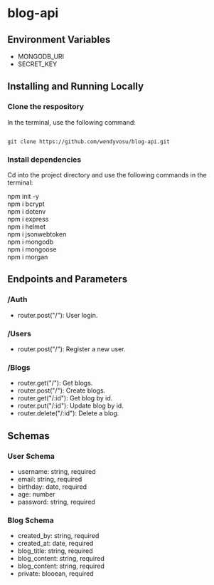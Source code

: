 # blog-api

Environment Variables
-
- MONGODB_URI
- SECRET_KEY

Installing and Running Locally
-
### Clone the respository
In the terminal, use the following command: 

<code>
git clone https://github.com/wendyvosu/blog-api.git
</code>

### Install dependencies
Cd into the project directory and use the following commands in the terminal: 

npm init -y<br>
npm i bcrypt<br>
npm i dotenv<br>
npm i express<br>
npm i helmet<br>
npm i jsonwebtoken<br>
npm i mongodb<br>
npm i mongoose<br>
npm i morgan<br>

Endpoints and Parameters
-
### /Auth
- router.post("/"): User login.

### /Users
- router.post("/"): Register a new user.

### /Blogs
- router.get("/"): Get blogs. 
- router.post("/"): Create blogs. 
- router.get("/:id"): Get blog by id. 
- router.put("/:id"): Update blog by id. 
- router.delete("/:id"): Delete a blog. 

Schemas
-
### User Schema
- username: string, required
- email: string, required
- birthday: date, required
- age: number
- password: string, required

### Blog Schema
- created_by: string, required
- created_at: date, required
- blog_title: string, required
- blog_content: string, required
- blog_content: string, required
- private: blooean, required
